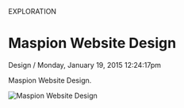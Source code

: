 <p class="type">EXPLORATION</p>

# Maspion Website Design

<p class="meta">Design  /  Monday, January 19, 2015 12:24:17pm</p>

Maspion Website Design.

![Maspion Website Design](https://farooq-agent.web.app/assets/images/works/large/maspion-website-design.jpg)
